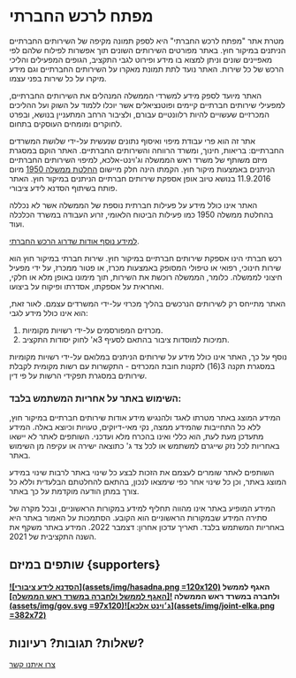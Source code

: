 # מפתח לרכש החברתי

מטרת אתר "מפתח לרכש החברתי" היא לספק תמונה מקיפה של השירותים החברתיים הניתנים במיקור חוץ. באתר מפורטים השירותים השונים תוך אפשרות לפילוח שלהם לפי מאפיינים שונים וניתן למצוא בו מידע ופירוט לגבי התקציב, הגופים המפעילים והליכי הרכש של כל שירות. האתר נועד לתת תמונת מאקרו על השירותים החברתיים וגם מידע מיקרו על כל שירות בפני עצמו. 

האתר מיועד לספק מידע למשרדי הממשלה המנהלים את השירותים החברתיים, למפעילי שירותים חברתיים קיימים ופוטנציאלים אשר יוכלו ללמוד על השוק ועל ההליכים המכרזיים שעשויים להיות רלוונטיים עבורם, ולציבור הרחב המתעניין בנושא, ובפרט לחוקרים ומומחים העוסקים בתחום.   

אתר זה הוא פרי עבודת מיפוי ואיסוף נתונים שנעשית על-ידי שלושת המשרדים החברתיים: בריאות, חינוך, ומשרד הרווחה והשירותים החברתיים. האתר הוקם במסגרת מיזם משותף של משרד ראש הממשלה וג'וינט-אלכא, למיפוי השירותים החברתיים הניתנים באמצעות מיקור חוץ. הקמתו הינה חלק מיישום
[החלטת ממשלה 1950](https://www.gov.il/he/departments/policies/2016_dec1950)
מיום 11.9.2016 בנושא טיוב אופן אספקת שירותים חברתיים הניתנים במיקור חוץ. האתר פותח בשיתוף הסדנא לידע ציבורי.

האתר אינו כולל מידע על פעילות חברתית נוספת של הממשלה אשר לא נכללה בהחלטת ממשלה 1950 כמו פעילות הביטוח הלאומי, זרוע העבודה במשרד הכלכלה ועוד. 

[למידע נוסף אודות שדרוג הרכש החברתי](https://www.gov.il/he/departments/topics/rechesh).

רכש חברתי הינו אספקת שירותים חברתיים במיקור חוץ. שירות חברתי במיקור חוץ הוא שירות חינוכי, רפואי או טיפולי המסופק באמצעות מכרז, או פטור ממכרז, על ידי מפעיל חיצוני לממשלה. כלומר, הממשלה רוכשת את השירות, תוך מימונו באופן מלא או חלקי, ואחראית על אספקתו, אסדרתו ופיקוח על ביצועו. 

האתר מתייחס רק לשירותים הנרכשים בהליך מכרזי על-ידי המשרדים עצמם. לאור זאת, הוא אינו כולל מידע לגבי:

1. מכרזים המפורסמים על-ידי רשויות מקומיות.
2. תמיכות למוסדות ציבור בהתאם לסעיף 3א' לחוק יסודות התקציב.

נוסף על כך, האתר אינו כולל מידע על שירותים הניתנים במלואם על-ידי רשויות מקומיות במסגרת תקנה 3(16) לתקנות חובת המכרזים - התקשרות עם רשות מקומית לקבלת שירותים במסגרת תפקידי הרשות על פי דין.

### השימוש באתר על אחריות המשתמש בלבד:

המידע המוצג באתר מטרתו לאגד ולהנגיש מידע אודות שירותים חברתיים במיקור חוץ, ללא כל התחייבות שהמידע ממצה, נקי מאי-דיוקים, טעויות וכיוצא באלה. המידע מתעדכן מעת לעת, הוא כללי ואינו בהכרח מלא ועדכני. השותפים לאתר לא יישאו באחריות לכל נזק שייגרם למשתמש או לכל צד ג' כתוצאה ישירה או עקיפה מן השימוש באתר. 

השותפים לאתר שומרים לעצמם את הזכות לבצע כל שינוי באתר לרבות שינוי במידע המוצג באתר, וכן כל שינוי אחר כפי שימצאו לנכון, בהתאם להחלטתם הבלעדית וללא כל צורך במתן הודעה מוקדמת על כך באתר.

המידע המופיע באתר אינו מהווה תחליף למידע במקורות הראשוניים, ובכל מקרה של סתירה המידע שבמקורות הראשוניים הוא הקובע. הסתמכות על האמור באתר היא באחריות המשתמש בלבד. תאריך עדכון אחרון: דצמבר 2022. המידע באתר משקף את השנה התקציבית של 2021.  

## שותפים במיזם {supporters}

#### [![הסדנא לידע ציבורי](assets/img/hasadna.png =120x120)](https://hasadna.org.il) האגף לממשל ולחברה במשרד ראש הממשלה [![האגף לממשל ולחברה במשרד ראש הממשלה](assets/img/gov.svg =97x120)](https://www.gov.il/he/departments/governance-and-social-affairs)[![ג׳וינט אלכא](assets/img/joint-elka.png =382x72)](https://www.thejoint.org.il/elka/)


## שאלות? תגובות? רעיונות?
[צרו איתנו קשר](mailto:rehesh.hevrati@pmo.gov.il)
